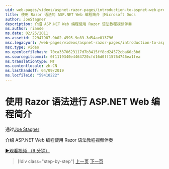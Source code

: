 ```yaml
---
uid: web-pages/videos/aspnet-razor-pages/introduction-to-aspnet-web-programming-using-the-razor-syntax
title: 使用 Razor 语法的 ASP.NET Web 编程简介 |Microsoft Docs
author: JoeStagner
description: 介绍 ASP.NET Web 编程使用 Razor 语法教程视频伴奏
ms.author: riande
ms.date: 02/25/2011
ms.assetid: 22947987-9b02-4595-9e83-3d54ae013796
msc.legacyurl: /web-pages/videos/aspnet-razor-pages/introduction-to-aspnet-web-programming-using-the-razor-syntax
msc.type: video
ms.openlocfilehash: 70ca3370623117d7b3415ff8cd24572cba60c3bd
ms.sourcegitcommit: 0f1119340e4464720cfd16d0ff15764746ea1fea
ms.translationtype: MT
ms.contentlocale: zh-CN
ms.lasthandoff: 04/09/2019
ms.locfileid: "59410222"
---
```

# <a name="introduction-to-aspnet-web-programming-using-the-razor-syntax"></a>使用 Razor 语法进行 ASP.NET Web 编程简介

通过[Joe Stagner](https://github.com/JoeStagner)

介绍 ASP.NET Web 编程使用 Razor 语法教程视频伴奏

[&#9654;观看视频 （9 分钟）](https://channel9.msdn.com/Blogs/ASP-NET-Site-Videos/introduction-to-aspnet-web-programming-using-the-razor-syntax)

> [!div class="step-by-step"]
> [上一页](getting-started-with-webmatrix-and-aspnet-web-pages.md)
> [下一页](creating-a-consistent-look-part-1.md)
